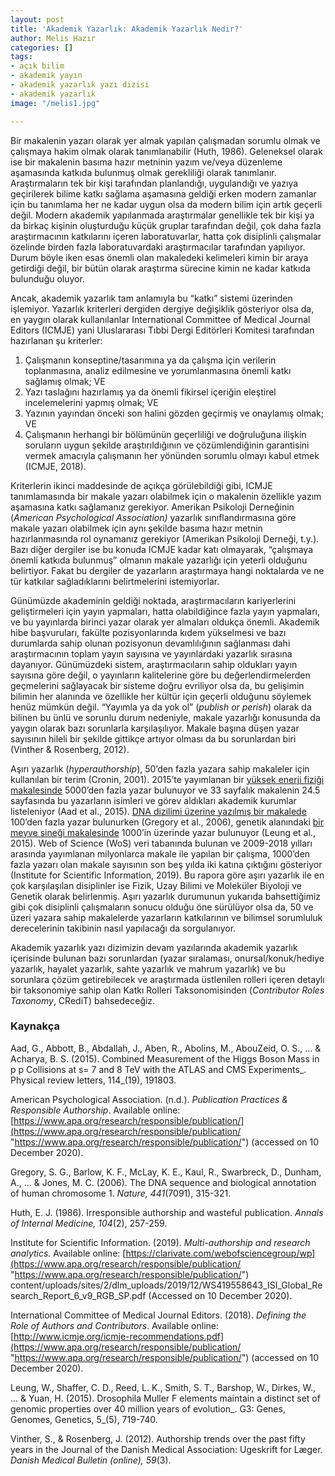 ```yaml
---
layout: post
title: 'Akademik Yazarlık: Akademik Yazarlık Nedir?'
author: Melis Hazır
categories: []
tags:
- açık bilim
- akademik yayın
- akademik yazarlık yazı dizisi
- akademik yazarlık
image: "/melis1.jpg"

---
```

Bir makalenin yazarı olarak yer almak yapılan çalışmadan sorumlu olmak ve çalışmaya hakim olmak olarak tanımlanabilir (Huth, 1986). Geleneksel olarak ise bir makalenin basıma hazır metninin yazım ve/veya düzenleme aşamasında katkıda bulunmuş olmak gerekliliği olarak tanımlanır. Araştırmaların tek bir kişi tarafından planlandığı, uygulandığı ve yazıya geçirilerek bilime katkı sağlama aşamasına geldiği erken modern zamanlar için bu tanımlama her ne kadar uygun olsa da modern bilim için artık geçerli değil. Modern akademik yapılanmada araştırmalar genellikle tek bir kişi ya da birkaç kişinin oluşturduğu küçük gruplar tarafından değil, çok daha fazla araştırmacının katkılarını içeren laboratuvarlar, hatta çok disiplinli çalışmalar özelinde birden fazla laboratuvardaki araştırmacılar tarafından yapılıyor. Durum böyle iken esas önemli olan makaledeki kelimeleri kimin bir araya getirdiği değil, bir bütün olarak araştırma sürecine kimin ne kadar katkıda bulunduğu oluyor.

Ancak, akademik yazarlık tam anlamıyla bu “katkı” sistemi üzerinden işlemiyor. Yazarlık kriterleri dergiden dergiye değişiklik gösteriyor olsa da, en yaygın olarak kullanılanlar International Committee of Medical Journal Editors (ICMJE) yani Uluslararası Tıbbi Dergi Editörleri Komitesi tarafından hazırlanan şu kriterler:

1. Çalışmanın konseptine/tasarımına ya da çalışma için verilerin toplanmasına, analiz edilmesine ve yorumlanmasına önemli katkı sağlamış olmak; VE
2. Yazı taslağını hazırlamış ya da önemli fikirsel içeriğin eleştirel incelemelerini yapmış olmak; VE
3. Yazının yayından önceki son halini gözden geçirmiş ve onaylamış olmak; VE
4. Çalışmanın herhangi bir bölümünün geçerliliği ve doğruluğuna ilişkin soruların uygun şekilde araştırıldığının ve çözümlendiğinin garantisini vermek amacıyla çalışmanın her yönünden sorumlu olmayı kabul etmek (ICMJE, 2018).

Kriterlerin ikinci maddesinde de açıkça görülebildiği gibi, ICMJE tanımlamasında bir makale yazarı olabilmek için o makalenin özellikle yazım aşamasına katkı sağlamanız gerekiyor. Amerikan Psikoloji Derneğinin (_American Psychological Association)_ yazarlık sınıflandırmasına göre makale yazarı olabilmek için aynı şekilde basıma hazır metnin hazırlanmasında rol oynamanız gerekiyor (Amerikan Psikoloji Derneği, t.y.). Bazı diğer dergiler ise bu konuda ICMJE kadar katı olmayarak, “çalışmaya önemli katkıda bulunmuş” olmanın makale yazarlığı için yeterli olduğunu belirtiyor. Fakat bu dergiler de yazarların araştırmaya hangi noktalarda ve ne tür katkılar sağladıklarını belirtmelerini istemiyorlar.

Günümüzde akademinin geldiği noktada, araştırmacıların kariyerlerini geliştirmeleri için yayın yapmaları, hatta olabildiğince fazla yayın yapmaları, ve bu yayınlarda birinci yazar olarak yer almaları oldukça önemli. Akademik hibe başvuruları, fakülte pozisyonlarında kıdem yükselmesi ve bazı durumlarda sahip olunan pozisyonun devamlılığının sağlanması dahi araştırmacının toplam yayın sayısına ve yayınlardaki yazarlık sırasına dayanıyor. Günümüzdeki sistem, araştırmacıların sahip oldukları yayın sayısına göre değil, o yayınların kalitelerine göre bu değerlendirmelerden geçmelerini sağlayacak bir sisteme doğru evriliyor olsa da, bu gelişimin bilimin her alanında ve özellikle her kültür için geçerli olduğunu söylemek henüz mümkün değil. “Yayımla ya da yok ol” (_publish or perish_) olarak da bilinen bu ünlü ve sorunlu durum nedeniyle, makale yazarlığı konusunda da yaygın olarak bazı sorunlarla karşılaşılıyor. Makale başına düşen yazar sayısının hileli bir şekilde gittikçe artıyor olması da bu sorunlardan biri (Vinther & Rosenberg, 2012).

Aşırı yazarlık (_hyperauthorship_), 50’den fazla yazara sahip makaleler için kullanılan bir terim (Cronin, 2001). 2015’te yayımlanan bir [yüksek enerji fiziği makalesinde](https://journals.aps.org/prl/abstract/10.1103/PhysRevLett.114.191803) 5000’den fazla yazar bulunuyor ve 33 sayfalık makalenin 24.5 sayfasında bu yazarların isimleri ve görev aldıkları akademik kurumlar listeleniyor (Aad et al., 2015). [DNA dizilimi üzerine yazılmış bir makalede](https://www.nature.com/articles/nature04727?47,04,08,22,03,2008) 100’den fazla yazar bulunurken (Gregory et al., 2006), genetik alanındaki [bir meyve sineği makalesinde](https://www.g3journal.org/content/5/5/719.abstract) 1000’in üzerinde yazar bulunuyor (Leung et al., 2015). Web of Science (WoS) veri tabanında bulunan ve 2009-2018 yılları arasında yayımlanan milyonlarca makale ile yapılan bir çalışma, 1000’den fazla yazarı olan makale sayısının son beş yılda iki katına çıktığını gösteriyor (Institute for Scientific Information, 2019). Bu rapora göre aşırı yazarlık ile en çok karşılaşılan disiplinler ise Fizik, Uzay Bilimi ve Moleküler Biyoloji ve Genetik olarak belirlenmiş. Aşırı yazarlık durumunun yukarıda bahsettiğimiz gibi çok disiplinli çalışmaların sonucu olduğu öne sürülüyor olsa da, 50 ve üzeri yazara sahip makalelerde yazarların katkılarının ve bilimsel sorumluluk derecelerinin takibinin nasıl yapılacağı da sorgulanıyor.

Akademik yazarlık yazı dizimizin devam yazılarında akademik yazarlık içerisinde bulunan bazı sorunlardan (yazar sıralaması, onursal/konuk/hediye yazarlık, hayalet yazarlık, sahte yazarlık ve mahrum yazarlık) ve bu sorunlara çözüm getirebilecek ve araştırmada üstlenilen rolleri içeren detaylı bir taksonomiye sahip olan Katkı Rolleri Taksonomisinden (_Contributor Roles Taxonomy_, CRediT) bahsedeceğiz.

### Kaynakça

Aad, G., Abbott, B., Abdallah, J., Aben, R., Abolins, M., AbouZeid, O. S., ... & Acharya, B. S. (2015). Combined Measurement of the Higgs Boson Mass in p p Collisions at s= 7 and 8 TeV with the ATLAS and CMS Experiments_. Physical review letters, 114_(19), 191803.

American Psychological Association. (n.d.). _Publication Practices & Responsible Authorship_. Available online: [https://www.apa.org/research/responsible/publication/](https://www.apa.org/research/responsible/publication/ "https://www.apa.org/research/responsible/publication/") (accessed on 10 December 2020).

Gregory, S. G., Barlow, K. F., McLay, K. E., Kaul, R., Swarbreck, D., Dunham, A., ... & Jones, M. C. (2006). The DNA sequence and biological annotation of human chromosome 1. _Nature, 441_(7091), 315-321.

Huth, E. J. (1986). Irresponsible authorship and wasteful publication. _Annals of Internal Medicine, 104_(2), 257-259.

Institute for Scientific Information. (2019). _Multi-authorship and research analytics._ Available online: [https://clarivate.com/webofsciencegroup/wp](https://www.apa.org/research/responsible/publication/ "https://www.apa.org/research/responsible/publication/") content/uploads/sites/2/dlm_uploads/2019/12/WS419558643_ISI_Global_Research_Report_6_v9_RGB_SP.pdf (Accessed on 10 December 2020).

International Committee of Medical Journal Editors. (2018). _Defining the Role of Authors and Contributors_. Available online: [http://www.icmje.org/icmje-recommendations.pdf](https://www.apa.org/research/responsible/publication/ "https://www.apa.org/research/responsible/publication/") (accessed on 10 December 2020).

Leung, W., Shaffer, C. D., Reed, L. K., Smith, S. T., Barshop, W., Dirkes, W., ... & Yuan, H. (2015). Drosophila Muller F elements maintain a distinct set of genomic properties over 40 million years of evolution_. G3: Genes, Genomes, Genetics, 5_(5), 719-740.

Vinther, S., & Rosenberg, J. (2012). Authorship trends over the past fifty years in the Journal of the Danish Medical Association: Ugeskrift for Læger. _Danish Medical Bulletin (online), 59_(3).